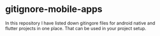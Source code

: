 # gitignore-mobile-apps
In this repository I have listed down gitingore files for android native and flutter projects in one place. That can be used in your project setup.
